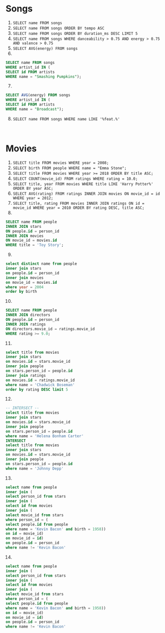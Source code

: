 # Songs

1. `SELECT name FROM songs`
2. `SELECT name FROM songs ORDER BY tempo ASC`
3. `SELECT name FROM songs ORDER BY duration_ms DESC LIMIT 5`
4. `SELECT name FROM songs WHERE danceability > 0.75 AND energy > 0.75 AND valence > 0.75`
5. `SELECT AVG(energy) FROM songs`
6. 
```sql
SELECT name FROM songs 
WHERE artist_id IN (
SELECT id FROM artists 
WHERE name = "Smashing Pumpkins");
```
7. 
```sql
SELECT AVG(energy) FROM songs 
WHERE artist_id IN (
SELECT id FROM artists 
WHERE name = "Broadcast");
```
8. `SELECT name FROM songs WHERE name LIKE '%feat.%'`
</br>

# Movies

1. `SELECT title FROM movies WHERE year = 2008;`
2. `SELECT birth FROM people WHERE name = "Emma Stone";`
3. `SELECT title FROM movies WHERE year >= 2018 ORDER BY title ASC;`
4. `SELECT COUNT(movie_id) FROM ratings WHERE rating = 10.0;`
5. `SELECT title, year FROM movies WHERE title LIKE 'Harry Potter%' ORDER BY year ASC;`
6. `SELECT AVG(rating) FROM ratings INNER JOIN movies ON movie_id = id WHERE year = 2012;`
7. `SELECT title, rating FROM movies INNER JOIN ratings ON id = movie_id WHERE year = 2010 ORDER BY rating DESC, title ASC;`
8. 
```sql
SELECT name FROM people
INNER JOIN stars
ON people.id = person_id
INNER JOIN movies
ON movie_id = movies.id
WHERE title = 'Toy Story';
```
9. 
```sql
select distinct name from people
inner join stars
on people.id = person_id
inner join movies
on movie_id = movies.id
where year = 2004
order by birth
```
10. 
```sql
SELECT name FROM people
INNER JOIN directors
ON people.id = person_id
INNER JOIN ratings
ON directors.movie_id = ratings.movie_id
WHERE rating >= 9.0;
```
11. 
```sql
select title from movies
inner join stars
on movies.id = stars.movie_id
inner join people
on stars.person_id = people.id
inner join ratings
on movies.id = ratings.movie_id
where name = 'Chadwick Boseman'
order by rating DESC limit 5
```
12. 
```sql
-- INTERSECT --
select title from movies
inner join stars
on movies.id = stars.movie_id
inner join people
on stars.person_id = people.id
where name = 'Helena Bonham Carter'
INTERSECT
select title from movies
inner join stars
on movies.id = stars.movie_id
inner join people
on stars.person_id = people.id
where name = 'Johnny Depp'
```
13. 
```sql
select name from people
inner join (
select person_id from stars
inner join (
select id from movies
inner join (
select movie_id from stars
where person_id = (
select people.id from people
where name = 'Kevin Bacon' and birth = 1958))
on id = movie_id)
on movie_id = id)
on people.id = person_id
where name != 'Kevin Bacon'
```
14. 
```sql
select name from people
inner join (
select person_id from stars
inner join (
select id from movies
inner join (
select movie_id from stars
where person_id = (
select people.id from people
where name = 'Kevin Bacon' and birth = 1958))
on id = movie_id)
on movie_id = id)
on people.id = person_id
where name != 'Kevin Bacon'
```
